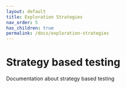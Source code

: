 ```yaml
---
layout: default
title: Exploration Strategies
nav_order: 5
has_children: true
permalink: /docs/exploration-strategies
---
```


# Strategy based testing

Documentation about strategy based testing
